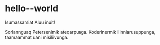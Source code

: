 # hello--world
Isumassarsiat
Aluu inuit!

Sorlannguaq Petersenimik ateqarpunga. Koderinermik ilinniarusuppunga, taamaammat uani misiliivunga.
